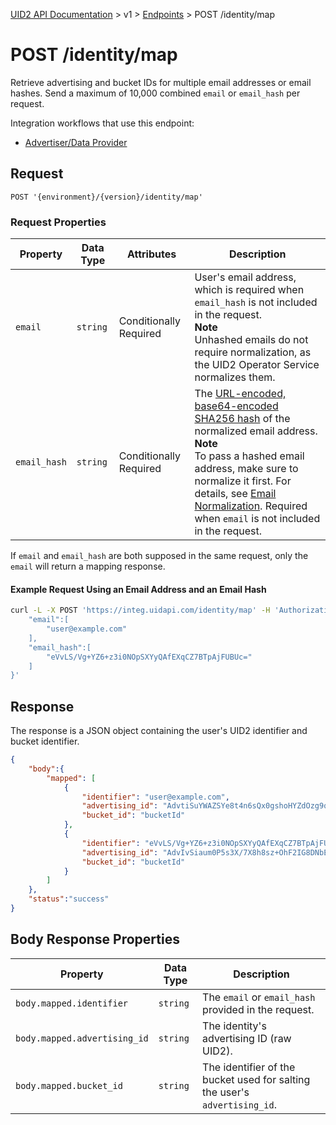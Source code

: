[UID2 API Documentation](../../README.md) > v1 > [Endpoints](./README.md) > POST /identity/map

# POST /identity/map

Retrieve advertising and bucket IDs for multiple email addresses or email hashes. Send a maximum of 10,000 combined `email` or `email_hash` per request.

Integration workflows that use this endpoint:
* [Advertiser/Data Provider](../guides/advertiser-dataprovider-guide.md)

## Request 

```POST '{environment}/{version}/identity/map'```

###  Request Properties

| Property | Data Type | Attributes | Description |
| --- | --- | --- | --- |
| `email` | `string` | Conditionally Required |  User's email address, which is required when `email_hash` is not included in the request.<br><b>Note</b><br>Unhashed emails do not require normalization, as the UID2 Operator Service normalizes them. |
| `email_hash` | `string` | Conditionally Required | The [URL-encoded, base64-encoded SHA256 hash](../../README.md#encoding-email-hashes) of the normalized email address. <br><b>Note</b><br>To pass a hashed email address, make sure to normalize it first. For details, see [Email Normalization](../../README.md#emailnormalization). Required when `email` is not included in the request. |

If `email` and `email_hash` are both supposed in the same request, only the `email` will return a mapping response.

#### Example Request Using an Email Address and an Email Hash

```sh
curl -L -X POST 'https://integ.uidapi.com/identity/map' -H 'Authorization: Bearer YourTokenBV3tua4BXNw+HVUFpxLlGy8nWN6mtgMlIk=' -H 'Content-Type: application/json' --data-raw '{
    "email":[
        "user@example.com"
    ],
    "email_hash":[
        "eVvLS/Vg+YZ6+z3i0NOpSXYyQAfEXqCZ7BTpAjFUBUc="
    ]    
}'
```

## Response

The response is a JSON object containing the user's UID2 identifier and bucket identifier.

```json
{
    "body":{
        "mapped": [
            {
                "identifier": "user@example.com",
                "advertising_id": "AdvtiSuYWAZSYe8t4n6sQx0gshoHYZdOzg9qUn/eKgE=",
                "bucket_id": "bucketId"
            },
            {
                "identifier": "eVvLS/Vg+YZ6+z3i0NOpSXYyQAfEXqCZ7BTpAjFUBUc=",
                "advertising_id": "AdvIvSiaum0P5s3X/7X8h8sz+OhF2IG8DNbEnkWSbYM=",
                "bucket_id": "bucketId"
            }
        ]
    },
    "status":"success"
}
```

## Body Response Properties

| Property | Data Type | Description |
| --- | --- | --- |
| `body.mapped.identifier` | `string` | The `email` or `email_hash` provided in the request. |
| `body.mapped.advertising_id` | `string` | The identity's advertising ID (raw UID2). |
| `body.mapped.bucket_id` | `string` | The identifier of the bucket used for salting the user's `advertising_id`. |
